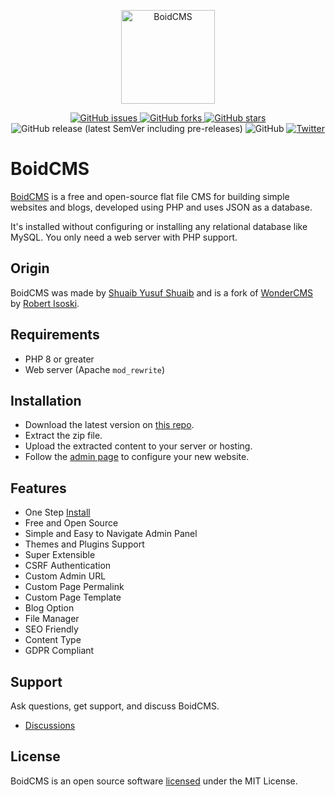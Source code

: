<p align="center">
  <a href="https://boidcms.github.io" target="_blank">
    <img src="https://boidcms.github.io/_media/logo.svg" width="150" alt="BoidCMS">
  </a>
</p>
<p align="center">
  <a href="https://github.com/BoidCMS/BoidCMS/issues">
    <img alt="GitHub issues" src="https://img.shields.io/github/issues/BoidCMS/BoidCMS">
  </a>
  <a href="https://github.com/BoidCMS/BoidCMS/network">
    <img alt="GitHub forks" src="https://img.shields.io/github/forks/BoidCMS/BoidCMS">
  </a>
  <a href="https://github.com/BoidCMS/BoidCMS/stargazers">
    <img alt="GitHub stars" src="https://img.shields.io/github/stars/BoidCMS/BoidCMS">
  </a>
  <img alt="GitHub release (latest SemVer including pre-releases)" src="https://img.shields.io/github/v/release/BoidCMS/BoidCMS?include_prereleases">
  <img alt="GitHub" src="https://img.shields.io/github/license/BoidCMS/BoidCMS">
  <a href="https://twitter.com/intent/tweet?text=Flat file CMS for building simple websites and blogs:&url=https%3A%2F%2Fgithub.com%2FBoidCMS%2FBoidCMS">
    <img alt="Twitter" src="https://img.shields.io/twitter/url?style=social&url=https%3A%2F%2Fgithub.com%2FBoidCMS%2FBoidCMS">
  </a>
</p>

# BoidCMS
[BoidCMS](/) is a free and open-source flat file CMS for building simple websites and blogs, developed using PHP and uses JSON as a database.

It's installed without configuring or installing any relational database like MySQL.
You only need a web server with PHP support.

## Origin
BoidCMS was made by [Shuaib Yusuf Shuaib](https://github.com/shoaiyb) and is a fork of [WonderCMS](https://wondercms.com) by [Robert Isoski](https://robert.si).


## Requirements
 - PHP 8 or greater
 - Web server (Apache `mod_rewrite`)


## Installation
- Download the latest version on [this repo](https://github.com/BoidCMS/BoidCMS).
- Extract the zip file.
- Upload the extracted content to your server or hosting.
- Follow the [admin page](/install?id=default-login-credentials) to configure your new website.


## Features
  - One Step [Install](/install)
  - Free and Open Source
  - Simple and Easy to Navigate Admin Panel
  - Themes and Plugins Support
  - Super Extensible
  - CSRF Authentication
  - Custom Admin URL
  - Custom Page Permalink
  - Custom Page Template
  - Blog Option
  - File Manager
  - SEO Friendly
  - Content Type
  - GDPR Compliant


## Support
Ask questions, get support, and discuss BoidCMS.
 - [Discussions](https://github.com/BoidCMS/BoidCMS/discussions)


## License
BoidCMS is an open source software [licensed](/license) under the MIT License.
